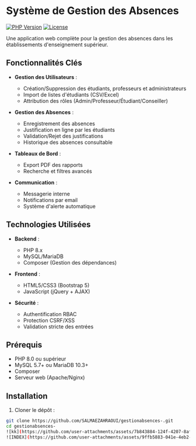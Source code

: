 
# Système de Gestion des Absences

[![PHP Version](https://img.shields.io/badge/PHP-8.0%2B-blue)](https://php.net)
[![License](https://img.shields.io/badge/License-MIT-green)](LICENSE)

Une application web complète pour la gestion des absences dans les établissements d'enseignement supérieur.

## Fonctionnalités Clés

- **Gestion des Utilisateurs** :
  - Création/Suppression des étudiants, professeurs et administrateurs
  - Import de listes d'étudiants (CSV/Excel)
  - Attribution des rôles (Admin/Professeur/Étudiant/Conseiller)

- **Gestion des Absences** :
  - Enregistrement des absences
  - Justification en ligne par les étudiants
  - Validation/Rejet des justifications
  - Historique des absences consultable

- **Tableaux de Bord** :
  - Export PDF des rapports
  - Recherche et filtres avancés

- **Communication** :
  - Messagerie interne
  - Notifications par email
  - Système d'alerte automatique

## Technologies Utilisées

- **Backend** :
  - PHP 8.x
  - MySQL/MariaDB
  - Composer (Gestion des dépendances)
  
- **Frontend** :
  - HTML5/CSS3 (Bootstrap 5)
  - JavaScript (jQuery + AJAX)
 

- **Sécurité** :
  - Authentification RBAC
  - Protection CSRF/XSS
  - Validation stricte des entrées

## Prérequis


- PHP 8.0 ou supérieur
- MySQL 5.7+ ou MariaDB 10.3+
- Composer
- Serveur web (Apache/Nginx)

## Installation

1. Cloner le dépôt :
```bash
git clone https://github.com/SALMAEZAHRAOUI/gestionabsences-.git
cd gestionabsences-
![kk](https://github.com/user-attachments/assets/7b843884-124f-4207-8af5-a6a5f59104b6)
![INDEX](https://github.com/user-attachments/assets/9ffb5883-041e-4eb2-bf27-39c712339638)

